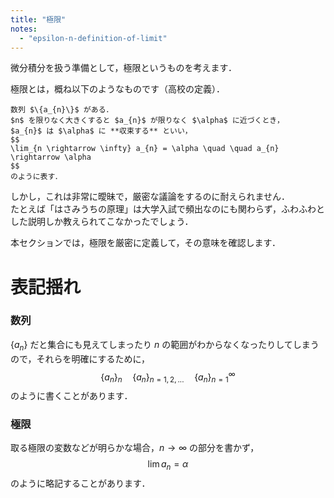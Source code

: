 ```yaml
---
title: "極限"
notes:
  - "epsilon-n-definition-of-limit"
---
```


微分積分を扱う準備として，極限というものを考えます．

極限とは，概ね以下のようなものです（高校の定義）．

~~~definition:極限（高校の定義）
数列 $\{a_{n}\}$ がある．  
$n$ を限りなく大きくすると $a_{n}$ が限りなく $\alpha$ に近づくとき，
$a_{n}$ は $\alpha$ に **収束する** といい，
$$
\lim_{n \rightarrow \infty} a_{n} = \alpha \quad \quad a_{n} \rightarrow \alpha
$$
のように表す．
~~~

しかし，これは非常に曖昧で，厳密な議論をするのに耐えられません．  
たとえば「はさみうちの原理」は大学入試で頻出なのにも関わらず，ふわふわとした説明しか教えられてこなかったでしょう．

本セクションでは，極限を厳密に定義して，その意味を確認します．

# 表記揺れ

### 数列

$\{a_{n}\}$ だと集合にも見えてしまったり $n$ の範囲がわからなくなったりしてしまうので，それらを明確にするために，
$$
\{a_{n}\}_{n} \quad \{a_{n}\}_{n = 1, 2, ...} \quad \{a_{n}\}_{n = 1}^{\infty}
$$
のように書くことがあります．

### 極限

取る極限の変数などが明らかな場合，$n \rightarrow \infty$ の部分を書かず，
$$
\lim a_{n} = \alpha
$$
のように略記することがあります．

